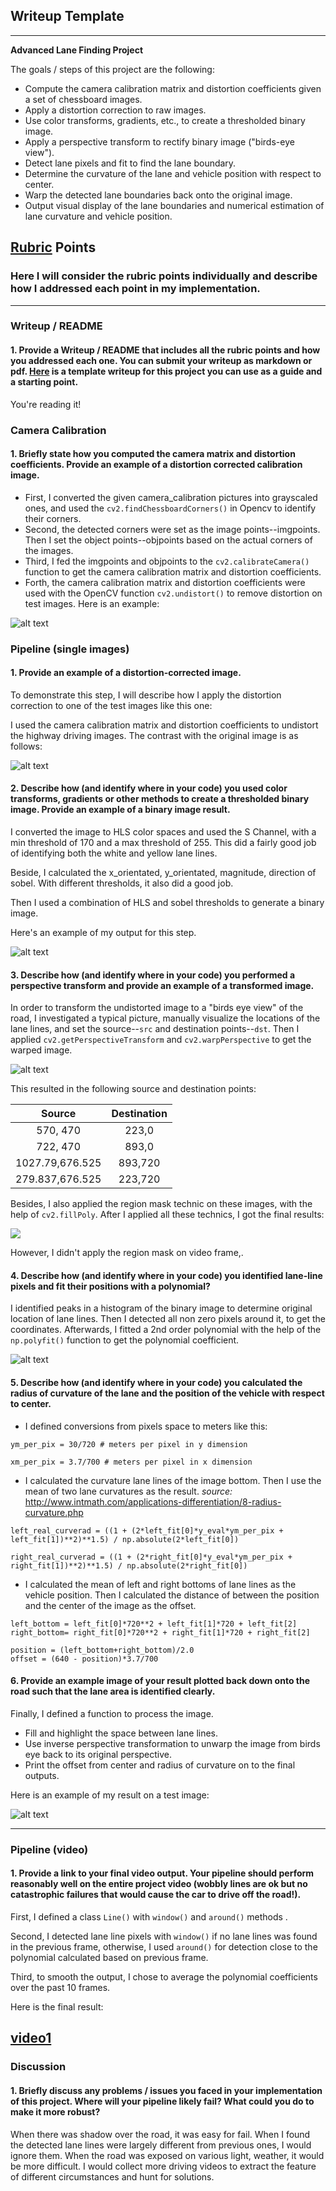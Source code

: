 ## Writeup Template

---

**Advanced Lane Finding Project**

The goals / steps of this project are the following:

* Compute the camera calibration matrix and distortion coefficients given a set of chessboard images.
* Apply a distortion correction to raw images.
* Use color transforms, gradients, etc., to create a thresholded binary image.
* Apply a perspective transform to rectify binary image ("birds-eye view").
* Detect lane pixels and fit to find the lane boundary.
* Determine the curvature of the lane and vehicle position with respect to center.
* Warp the detected lane boundaries back onto the original image.
* Output visual display of the lane boundaries and numerical estimation of lane curvature and vehicle position.

[//]: # (Image References)

[image1]: ./output_images/Undistorted_chess.png "Undistorted"

[image2]: ./output_images/Undistorted.png "Road Transformed"
[image3]: ./output_images/Threshold.png "Binary Example"
[image4]: ./output_images/Warped.png "Warp Example"
[image5]: ./output_images/slide_window_search_result.png "Fit Visual"
[image6]: ./output_images/fill_result.png "Output"
[video1]: ./result.mp4 "Video"

## [Rubric](https://review.udacity.com/#!/rubrics/571/view) Points

### Here I will consider the rubric points individually and describe how I addressed each point in my implementation.  

---

### Writeup / README

#### 1. Provide a Writeup / README that includes all the rubric points and how you addressed each one.  You can submit your writeup as markdown or pdf.  [Here](https://github.com/udacity/CarND-Advanced-Lane-Lines/blob/master/writeup_template.md) is a template writeup for this project you can use as a guide and a starting point.  

You're reading it!

### Camera Calibration

#### 1. Briefly state how you computed the camera matrix and distortion coefficients. Provide an example of a distortion corrected calibration image.

* First, I converted the given camera_calibration pictures into grayscaled ones, and used the `cv2.findChessboardCorners()` in Opencv to identify their corners.
* Second, the detected corners were set as the image points--imgpoints. Then I set the object points--objpoints based on the actual corners of the images.
* Third, I fed the imgpoints and objpoints to the `cv2.calibrateCamera()` function to get the camera calibration matrix and distortion coefficients.
* Forth, the camera calibration matrix and distortion coefficients were used with the OpenCV function `cv2.undistort()` to remove distortion on test images. Here is an example: 

![alt text][image1]

### Pipeline (single images)

#### 1. Provide an example of a distortion-corrected image.

To demonstrate this step, I will describe how I apply the distortion correction to one of the test images like this one:

I used the camera calibration matrix and distortion coefficients to undistort the highway driving images. 
The contrast with the original image is as follows: 

![alt text][image2]

#### 2. Describe how (and identify where in your code) you used color transforms, gradients or other methods to create a thresholded binary image.  Provide an example of a binary image result.


I converted the image to HLS color spaces and used the S Channel, with a min threshold of 170 and a max threshold of 255. This did a fairly good job of identifying both the white and yellow lane lines. 

Beside, I calculated the x_orientated, y_orientated, magnitude, direction of sobel. With different thresholds, it also did a good job.

Then I used a combination of HLS and sobel thresholds to generate a binary image.  

Here's an example of my output for this step. 

![alt text][image3]

#### 3. Describe how (and identify where in your code) you performed a perspective transform and provide an example of a transformed image.

In order to transform the undistorted image to a "birds eye view" of the road, I investigated a typical picture, manually visualize the locations of the lane lines, and set the source--`src` and destination points--`dst`. Then I applied `cv2.getPerspectiveTransform` and `cv2.warpPerspective` to get the warped image.

![alt text][image4]


This resulted in the following source and destination points:

| Source        | Destination   | 
|:-------------:|:-------------:| 
| 570, 470      | 223,0       | 
| 722, 470     | 893,0      |
| 1027.79,676.525     | 893,720     |
| 279.837,676.525      | 223,720        |

Besides, I also applied the region mask technic on these images, with the help of `cv2.fillPoly`. After I applied all these technics, I got the final results: 

![](./output_images/Fianl.png)

However, I didn't apply the region mask on video frame,. 



#### 4. Describe how (and identify where in your code) you identified lane-line pixels and fit their positions with a polynomial?

I identified peaks in a histogram of the binary image to determine original location of lane lines. Then I detected all non zero pixels around it, to get the coordinates. Afterwards, I fitted a 2nd order  polynomial with the help of the `np.polyfit()` function to get the polynomial coefficient.


![alt text][image5]

#### 5. Describe how (and identify where in your code) you calculated the radius of curvature of the lane and the position of the vehicle with respect to center.

-  I defined conversions from pixels space to meters like this: 

```
ym_per_pix = 30/720 # meters per pixel in y dimension

xm_per_pix = 3.7/700 # meters per pixel in x dimension
```

- I calculated the curvature lane lines of the image bottom. Then I use the mean of two lane curvatures as the result. *source:* http://www.intmath.com/applications-differentiation/8-radius-curvature.php

```
left_real_curverad = ((1 + (2*left_fit[0]*y_eval*ym_per_pix + left_fit[1])**2)**1.5) / np.absolute(2*left_fit[0])

right_real_curverad = ((1 + (2*right_fit[0]*y_eval*ym_per_pix + right_fit[1])**2)**1.5) / np.absolute(2*right_fit[0])

```
- I calculated the mean of left and right bottoms of lane lines as the vehicle position. Then I calculated the distance of between the position and the center of the image as the offset. 

```
left_bottom = left_fit[0]*720**2 + left_fit[1]*720 + left_fit[2]
right_bottom= right_fit[0]*720**2 + right_fit[1]*720 + right_fit[2]

position = (left_bottom+right_bottom)/2.0
offset = (640 - position)*3.7/700
```

#### 6. Provide an example image of your result plotted back down onto the road such that the lane area is identified clearly.

Finally, I defined a function to process the image. 

- Fill and highlight the space between lane lines.
- Use inverse perspective transformation to unwarp the image from birds eye back to its original perspective.
- Print the offset from center and radius of curvature on to the final outputs.

Here is an example of my result on a test image:

![alt text][image6]

---

### Pipeline (video)

#### 1. Provide a link to your final video output.  Your pipeline should perform reasonably well on the entire project video (wobbly lines are ok but no catastrophic failures that would cause the car to drive off the road!).

First, I defined a class `Line()` with `window()` and `around()` methods . 

Second, I detected lane line pixels with `window()` if no lane lines was found in the previous frame, otherwise, I used `around()` for detection close to the polynomial calculated based on previous frame. 

Third, to smooth the output, I chose to average the polynomial coefficients over the past 10 frames. 

Here is the final result:

[video1]
---

### Discussion

#### 1. Briefly discuss any problems / issues you faced in your implementation of this project.  Where will your pipeline likely fail?  What could you do to make it more robust?

When there was shadow over the road, it was easy for fail. When I found the detected lane lines were largely different from previous ones, I would ignore them. 
When the road was exposed on various light, weather, it would be more difficult. I would collect more driving videos to extract the feature of different circumstances and hunt for solutions. 
